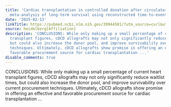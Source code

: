 ```yaml
---
title: 'Cardiac transplantation in controlled donation after circulatory death: a
  meta-analysis of long-term survival using reconstructed time-to-event data'
date: '2025-02-13'
linkTitle: https://pubmed.ncbi.nlm.nih.gov/39944501/?utm_source=curl&utm_medium=rss&utm_campaign=pubmed-2&utm_content=1FakS-2QOkCT8HsMOQP1bCRQ4YzyumYOmxmF0moLsQ3dFB1E9V&fc=20220326224207&ff=20250213170915&v=2.18.0.post9+e462414
source: heidelberg[Affiliation]
description: 'CONCLUSIONS: While only making up a small percentage of current heart
  transplant figures, cDCD allografts may not only significantly reduce waitlist times,
  but could also increase the donor pool, and improve survivability over current procurement
  techniques. Ultimately, cDCD allografts show promise in offering an effective and
  favorable procurement source for cardiac transplantation ...'
disable_comments: true
---
```

CONCLUSIONS: While only making up a small percentage of current heart transplant figures, cDCD allografts may not only significantly reduce waitlist times, but could also increase the donor pool, and improve survivability over current procurement techniques. Ultimately, cDCD allografts show promise in offering an effective and favorable procurement source for cardiac transplantation ...